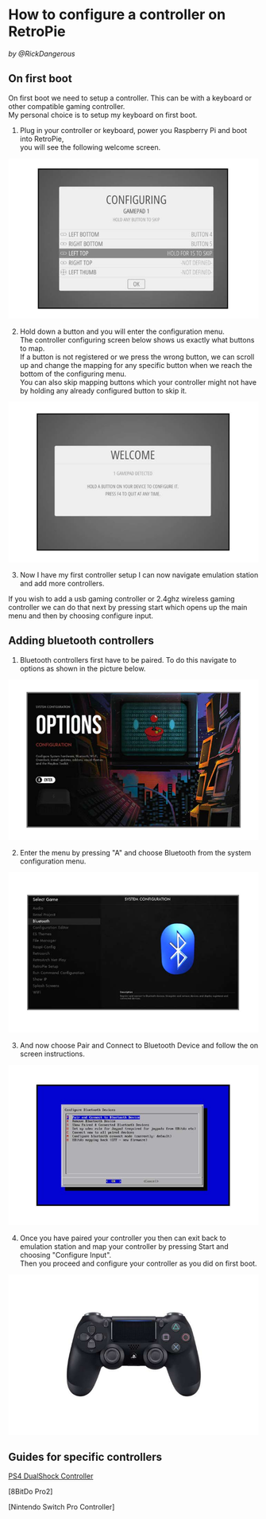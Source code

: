 # How to configure a controller on RetroPie  
_by @RickDangerous_

## On first boot

On first boot we need to setup a controller. This can be with a keyboard or other compatible gaming controller.  
My personal choice is to setup my keyboard on first boot.

1. Plug in your controller or keyboard, power you Raspberry Pi and boot into RetroPie,  
you will see the following welcome screen.

![controller_1.png](/assets/guides/controller/controller_1.png "RetroPie Welcome Screen")

2. Hold down a button and you will enter the configuration menu.  
The controller configuring screen below shows us exactly what buttons to map.  
If a button is not registered or we press the wrong button, we can scroll up and
change the mapping for any specific button when we reach the bottom of the
configuring menu.  
You can also skip mapping buttons which your controller might not have by holding any already configured button to skip it.

![controller_2.png](/assets/guides/controller/controller_2.png "Controller Configuration Menu")

3. Now I have my first controller setup I can now navigate emulation station and add more controllers.

If you wish to add a usb gaming controller or 2.4ghz wireless gaming
controller we can do that next by pressing start which opens up the main
menu and then by choosing configure input.

## Adding bluetooth controllers

1. Bluetooth controllers first have to be paired. To do this navigate to options as shown in the picture below.

![controller_3.png](/assets/guides/controller/controller_3.png "RetroPie Options Screen")

2. Enter the menu by pressing "A" and choose Bluetooth from the system configuration menu.

![controller_4.png](/assets/guides/controller/controller_4.png "System Configuration Menu")

3. And now choose Pair and Connect to Bluetooth Device and follow the on screen instructions.

![controller_5.png](/assets/guides/controller/controller_5.png "Configure Bluetooth Devices")

4. Once you have paired your controller you then can exit back to emulation station and map your controller by pressing Start and choosing "Configure Input".  
Then you proceed and configure your controller as you did on first boot.

![controller_6.png](/assets/guides/controller/controller_6.png "A random Picture of a random controller")

## Guides for specific controllers

[PS4 DualShock Controller](ps4_dualshock.md)

[8BitDo Pro2]

[Nintendo Switch Pro Controller]
